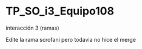 # TP_SO_i3_Equipo108
interacción 3  (ramas)

Edite la rama scrofani pero todavia no hice el merge



